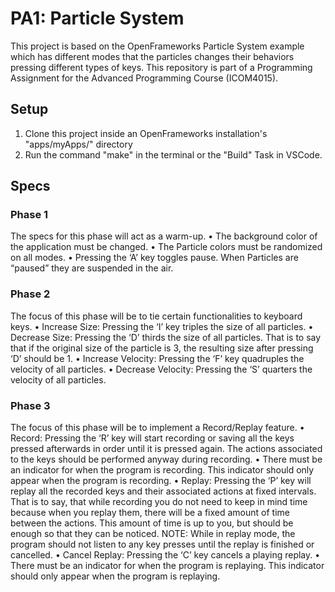 # PA1: Particle System
This project is based on the OpenFrameworks Particle System example which has different modes that the particles changes their behaviors pressing different types of keys. This repository is part of a Programming Assignment for the Advanced Programming Course (ICOM4015).
 
## Setup
1. Clone this project inside an OpenFrameworks installation's "apps/myApps/" directory
2. Run the command "make" in the terminal or the "Build" Task in VSCode.

## Specs

### Phase 1 
The specs for this phase will act as a warm-up.
• The background color of the application must be changed.
• The Particle colors must be randomized on all modes.
• Pressing the ‘A’ key toggles pause. When Particles are “paused” they are suspended in the air.

### Phase 2 
The focus of this phase will be to tie certain functionalities to keyboard keys.
• Increase Size: Pressing the ‘I’ key triples the size of all particles.
• Decrease Size: Pressing the ‘D’ thirds the size of all particles. That is to say that if the original size of the particle is 3, the resulting size after pressing ‘D’ should be 1.
• Increase Velocity: Pressing the ‘F’ key quadruples the velocity of all particles.
• Decrease Velocity: Pressing the ‘S’ quarters the velocity of all particles.

### Phase 3
The focus of this phase will be to implement a Record/Replay feature.
• Record: Pressing the ‘R’ key will start recording or saving all the keys pressed afterwards in order until it is pressed again. The actions associated to the keys should be performed anyway during recording.
• There must be an indicator for when the program is recording. This indicator should only appear when the program is recording.
• Replay: Pressing the ‘P’ key will replay all the recorded keys and their associated actions at fixed intervals. That is to say, that while recording you do not need to keep in mind time because when you replay them, there will be a fixed amount of time between the actions. This amount of time is up to you, but should be enough so that they can be noticed. 
NOTE: While in replay mode, the program should not listen to any key presses until the replay is finished or cancelled.
• Cancel Replay: Pressing the ‘C’ key cancels a playing replay.
• There must be an indicator for when the program is replaying. This indicator should only appear when the program is replaying.